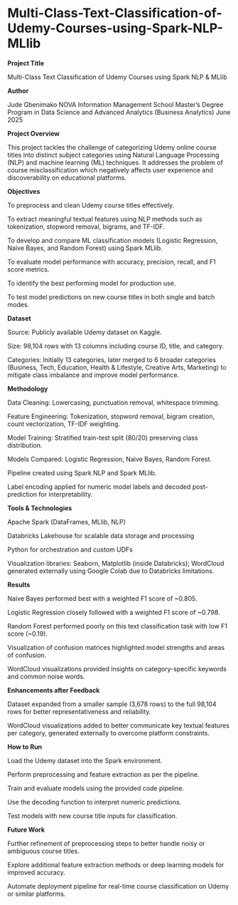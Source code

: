 # Multi-Class-Text-Classification-of-Udemy-Courses-using-Spark-NLP-MLlib

**Project Title**

Multi-Class Text Classification of Udemy Courses using Spark NLP & MLlib

**Author**

Jude Gbenimako
NOVA Information Management School
Master’s Degree Program in Data Science and Advanced Analytics (Business Analytics)
June 2025

**Project Overview**

This project tackles the challenge of categorizing Udemy online course titles into distinct subject categories using Natural Language Processing (NLP) and machine learning (ML) techniques.
It addresses the problem of course misclassification which negatively affects user experience and discoverability on educational platforms.

**Objectives**

To preprocess and clean Udemy course titles effectively.

To extract meaningful textual features using NLP methods such as tokenization, stopword removal, bigrams, and TF-IDF.

To develop and compare ML classification models (Logistic Regression, Naive Bayes, and Random Forest) using Spark MLlib.

To evaluate model performance with accuracy, precision, recall, and F1 score metrics.

To identify the best performing model for production use.

To test model predictions on new course titles in both single and batch modes.

**Dataset**

Source: Publicly available Udemy dataset on Kaggle.

Size: 98,104 rows with 13 columns including course ID, title, and category.

Categories: Initially 13 categories, later merged to 6 broader categories (Business, Tech, Education, Health & Lifestyle, Creative Arts, Marketing) to mitigate class imbalance and improve model performance.

**Methodology**

Data Cleaning: Lowercasing, punctuation removal, whitespace trimming.

Feature Engineering: Tokenization, stopword removal, bigram creation, count vectorization, TF-IDF weighting.

Model Training: Stratified train-test split (80/20) preserving class distribution.

Models Compared: Logistic Regression, Naive Bayes, Random Forest.

Pipeline created using Spark NLP and Spark MLlib.

Label encoding applied for numeric model labels and decoded post-prediction for interpretability.

**Tools & Technologies**

Apache Spark (DataFrames, MLlib, NLP)

Databricks Lakehouse for scalable data storage and processing

Python for orchestration and custom UDFs

Visualization libraries: Seaborn, Matplotlib (inside Databricks); WordCloud generated externally using Google Colab due to Databricks limitations.

**Results**

Naive Bayes performed best with a weighted F1 score of ~0.805.

Logistic Regression closely followed with a weighted F1 score of ~0.798.

Random Forest performed poorly on this text classification task with low F1 score (~0.19).

Visualization of confusion matrices highlighted model strengths and areas of confusion.

WordCloud visualizations provided insights on category-specific keywords and common noise words.

**Enhancements after Feedback**

Dataset expanded from a smaller sample (3,678 rows) to the full 98,104 rows for better representativeness and reliability.

WordCloud visualizations added to better communicate key textual features per category, generated externally to overcome platform constraints.

**How to Run**

Load the Udemy dataset into the Spark environment.

Perform preprocessing and feature extraction as per the pipeline.

Train and evaluate models using the provided code pipeline.

Use the decoding function to interpret numeric predictions.

Test models with new course title inputs for classification.

**Future Work**

Further refinement of preprocessing steps to better handle noisy or ambiguous course titles.

Explore additional feature extraction methods or deep learning models for improved accuracy.

Automate deployment pipeline for real-time course classification on Udemy or similar platforms.

